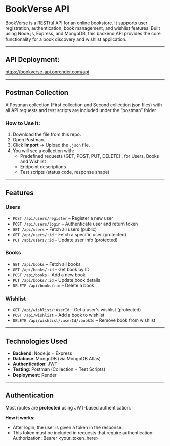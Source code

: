 # BookVerse API

BookVerse is a RESTful API for an online bookstore. It supports user registration, authentication, book management, and wishlist features. Built using Node.js, Express, and MongoDB, this backend API provides the core functionality for a book discovery and wishlist application.

---

## API Deployment: 

https://bookverse-api.onrender.com/api


---

## Postman Collection

A Postman collection (First collection and Second collection json files) with all API requests and test scripts are included under the “postman” folder

### How to Use It:
1. Download the file from this repo.
2. Open Postman.
3. Click **Import** → Upload the `.json` file.
4. You will see a collection with:
   -  Predefined requests (GET, POST, PUT, DELETE) , for Users, Books and Wishlist
   - Endpoint descriptions
   - Test scripts (status code, response shape)


---

## Features

### Users
- `POST /api/users/register` – Register a new user
- `POST /api/users/login` – Authenticate user and return token
- `GET /api/users` – Fetch all users (public)
- `GET /api/users/:id` – Fetch a specific user (protected)
- `PUT /api/users/:id` – Update user info (protected)

### Books
- `GET /api/books` – Fetch all books
- `GET /api/books/:id` – Get book by ID
- `POST /api/books` – Add a new book
- `PUT /api/books/:id` – Update book details
- `DELETE /api/books/:id` – Delete a book

### Wishlist
- `GET /api/wishlist/:userId` – Get a user's wishlist (protected)
- `POST /api/wishlist` – Add a book to wishlist
- `DELETE /api/wishlist/:userId/:bookId` – Remove book from wishlist

---

## Technologies Used

- **Backend**: Node.js + Express
- **Database**: MongoDB (via MongoDB Atlas)
- **Authentication**: JWT
- **Testing**: Postman (Collection + Test Scripts)
- **Deployment**: Render

---

## Authentication

Most routes are **protected** using JWT-based authentication.

**How it works:**
- After login, the user is given a token in the response.
- This token must be included in requests that require authentication:
   Authorization: Bearer <your_token_here>
